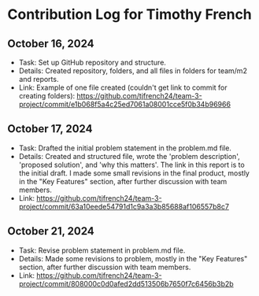 # Contribution Log for Timothy French

## October 16, 2024

- Task: Set up GitHub repository and structure.
- Details: Created repository, folders, and all files in folders for team/m2 and reports. 
- Link: Example of one file created (couldn't get link to commit for creating folders): https://github.com/tjfrench24/team-3-project/commit/e1b068f5a4c25ed7061a08001cce5f0b34b96966

## October 17, 2024

- Task: Drafted the initial problem statement in the problem.md file. 
- Details: Created and structured file, wrote the 'problem description', 'proposed solution', and 'why this matters'. The link in this report is to the initial draft. I made some small revisions in the final product, mostly in the "Key Features" section, after further discussion with team members. 
- Link: https://github.com/tjfrench24/team-3-project/commit/63a10eede54791d1c9a3a3b85688af106557b8c7 

## October 21, 2024

- Task: Revise problem statement in problem.md file.
- Details: Made some revisions to problem, mostly in the "Key Features" section, after further discussion with team members.
- Link: https://github.com/tjfrench24/team-3-project/commit/808000c0d0afed2dd513506b7650f7c6456b3b2b 
